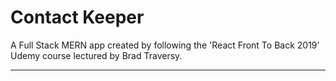 # Contact Keeper

A Full Stack MERN app created by following the 'React Front To Back 2019' Udemy course lectured by Brad Traversy.

---
